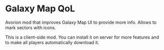 # Galaxy Map QoL
Avorion mod that improves Galaxy Map UI to provide more info. Allows to mark sectors with icons.

This is a client-side mod. You can install it on server for more features and to make all players automatically download it.
